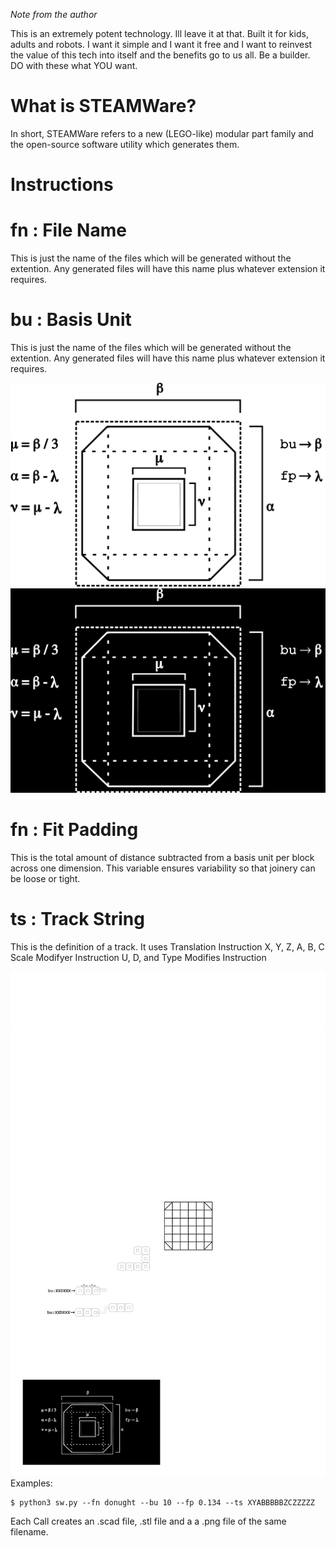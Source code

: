 *Note from the author*

This is an extremely potent technology. Ill leave it at that. Built it for kids, adults and robots. I want it simple and I want it free and I want to reinvest the value of this tech into itself and the benefits go to us all. Be a builder. DO with these what YOU want. 





What is STEAMWare?
==================

In short, STEAMWare refers to a new (LEGO-like) modular part family and the open-source software utility which generates them.


Instructions
============

fn : File Name
==============
This is just the name of the files which will be generated without the extention. Any generated files will have this name plus whatever extension it requires.

bu : Basis Unit
===============
This is just the name of the files which will be generated without the extention. Any generated files will have this name plus whatever extension it requires.

<img src="https://github.com/spacetimeengineer/STEAMWare/blob/main/resources/legend_0L.png#gh-light-mode-only" />
<img src="https://github.com/spacetimeengineer/STEAMWare/blob/main/resources/legend_0D.png#gh-dark-mode-only" />

fn : Fit Padding
==============
This is the total amount of distance subtracted from a basis unit per block across one dimension. This variable ensures variability so that joinery can be loose or tight. 

ts : Track String
==============
This is the definition of a track. It uses Translation Instruction X, Y, Z, A, B, C Scale Modifyer Instruction U, D, and Type Modifies Instruction




<img src="https://github.com/spacetimeengineer/STEAMWare/blob/main/resources/instruction_example_0D.png#gh-dark-mode-only" />
<img src="https://github.com/spacetimeengineer/STEAMWare/blob/main/resources/instruction_example_0L.png#gh-light-mode-only"/>
Examples:

    $ python3 sw.py --fn donught --bu 10 --fp 0.134 --ts XYABBBBBZCZZZZZ




Each Call creates an .scad file, .stl file and a a .png file of the same filename.


